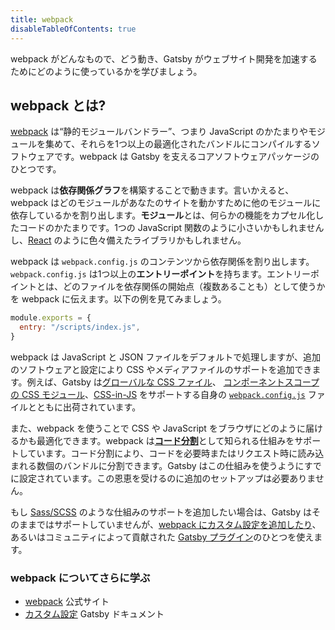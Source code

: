 ```yaml
---
title: webpack
disableTableOfContents: true
---
```


webpack がどんなもので、どう動き、Gatsby がウェブサイト開発を加速するためにどのように使っているかを学びましょう。

## webpack とは?

[webpack](/docs/glossary#webpack) は<q>静的モジュールバンドラー</q>、つまり JavaScript のかたまりやモジュールを集めて、それらを1つ以上の最適化されたバンドルにコンパイルするソフトウェアです。webpack は Gatsby を支えるコアソフトウェアパッケージのひとつです。

webpack は<strong>依存関係グラフ</strong>を構築することで動きます。言いかえると、webpack はどのモジュールがあなたのサイトを動かすために他のモジュールに依存しているかを割り出します。<strong>モジュール</strong>とは、何らかの機能をカプセル化したコードのかたまりです。1つの JavaScript 関数のように小さいかもしれませんし、[React](/docs/glossary#react) のように色々備えたライブラリかもしれません。

webpack は `webpack.config.js` のコンテンツから依存関係を割り出します。`webpack.config.js` は1つ以上の<strong>エントリーポイント</strong>を持ちます。エントリーポイントとは、どのファイルを依存関係の開始点（複数あることも）として使うかを webpack に伝えます。以下の例を見てみましょう。

```javascript
module.exports = {
  entry: "/scripts/index.js",
}
```

webpack は JavaScript と JSON ファイルをデフォルトで処理しますが、追加のソフトウェアと設定により CSS やメディアファイルのサポートを追加できます。例えば、Gatsby は[グローバルな CSS ファイル](/docs/global-css/)、 [コンポーネントスコープの CSS モジュール](/docs/css-modules/)、[CSS-in-JS](/docs/css-in-js/) をサポートする自身の [`webpack.config.js`](https://github.com/gatsbyjs/gatsby/blob/master/packages/gatsby/src/utils/webpack.config.js) ファイルとともに出荷されています。

また、webpack を使うことで CSS や JavaScript をブラウザにどのように届けるかも最適化できます。webpack は<strong>[コード分割](https://webpack.js.org/guides/code-splitting/)</strong>として知られる仕組みをサポートしています。コード分割により、コードを必要時またはリクエスト時に読み込まれる数個のバンドルに分割できます。Gatsby はこの仕組みを使うようにすでに設定されています。この恩恵を受けるのに追加のセットアップは必要ありません。

もし [Sass/SCSS](/docs/sass/) のような仕組みのサポートを追加したい場合は、Gatsby はそのままではサポートしていませんが、[webpack にカスタム設定を追加したり](/docs/add-custom-webpack-config/)、あるいはコミュニティによって貢献された [Gatsby プラグイン](/docs/plugins/)のひとつを使えます。
 
### webpack についてさらに学ぶ

- [webpack](https://webpack.js.org/) 公式サイト
- [カスタム設定](/docs/customization/) Gatsby ドキュメント
